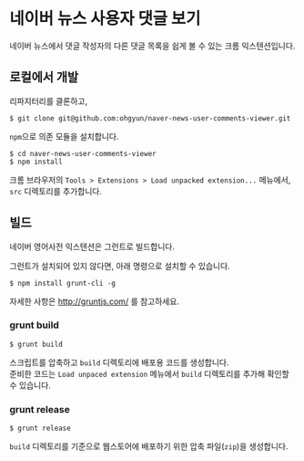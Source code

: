 네이버 뉴스 사용자 댓글 보기
=====================

네이버 뉴스에서 댓글 작성자의 다른 댓글 목록을 쉽게 볼 수 있는 크롬 익스텐션입니다.


## 로컬에서 개발
리파지터리를 클론하고,  
````
$ git clone git@github.com:ohgyun/naver-news-user-comments-viewer.git
````

`npm`으로 의존 모듈을 설치합니다.  
````
$ cd naver-news-user-comments-viewer
$ npm install
````
  
크롬 브라우저의 `Tools > Extensions > Load unpacked extension...` 메뉴에서,  
`src` 디렉토리를 추가합니다.


## 빌드
네이버 영어사전 익스텐션은 그런트로 빌드합니다.  

그런트가 설치되어 있지 않다면, 아래 명령으로 설치할 수 있습니다.  
````
$ npm install grunt-cli -g
````

자세한 사항은 http://gruntjs.com/ 를 참고하세요.


### grunt build
`$ grunt build`  

스크립트를 압축하고 `build` 디렉토리에 배포용 코드를 생성합니다.  
준비한 코드는 `Load unpaced extension` 메뉴에서 `build` 디렉토리를 추가해 확인할 수 있습니다.


### grunt release
`$ grunt release`  


`build` 디렉토리를 기준으로 웹스토어에 배포하기 위한 압축 파일(`zip`)을 생성합니다.
